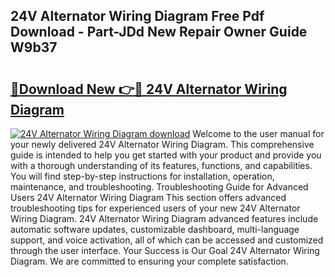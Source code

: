 ## 24V Alternator Wiring Diagram Free Pdf Download - Part-JDd New Repair Owner Guide W9b37

# <h2><a href="http://dfu055d.blite.top/?on=24V+Alternator+Wiring+Diagram">🔗Download New 👉🔴 24V Alternator Wiring Diagram</a></h2>

[![24V Alternator Wiring Diagram download](https://i.imgur.com/lujVjoI.png)](http://dfu055d.blite.top/?on=24V+Alternator+Wiring+Diagram)
Welcome to the user manual for your newly delivered 24V Alternator Wiring Diagram. This comprehensive guide is intended to help you get started with your product and provide you with a thorough understanding of its features, functions, and capabilities. You will find step-by-step instructions for installation, operation, maintenance, and troubleshooting. Troubleshooting Guide for Advanced Users 24V Alternator Wiring Diagram This section offers advanced troubleshooting tips for experienced users of your new 24V Alternator Wiring Diagram. 24V Alternator Wiring Diagram advanced features include automatic software updates, customizable dashboard, multi-language support, and voice activation, all of which can be accessed and customized through the user interface. Your Success is Our Goal 24V Alternator Wiring Diagram. We are committed to ensuring your complete satisfaction.
